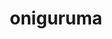 ---
title: "oniguruma"
layout: cache
categories: [package, v0.18]
meta: {"versions": ["6.9.4"], "compilers": ["gcc@=7.5.0"], "oss": ["ubuntu18.04"], "platforms": ["linux"], "targets": ["x86_64"], "stacks": ["e4s"], "num_specs": 1, "num_specs_by_stack": {"e4s": 1}}
spec_details: [{"hash": "dxsr2jdtbmottxzqfsff73mjr73m4gpo", "compiler": "gcc@=7.5.0", "versions": ["6.9.4"], "os": "ubuntu18.04", "platform": "linux", "target": "x86_64", "variants": [], "stacks": ["e4s"], "size": "-", "tarball": "https://binaries.spack.io/releases/v0.18/build_cache/linux-ubuntu18.04-x86_64/gcc-7.5.0/oniguruma-6.9.4/linux-ubuntu18.04-x86_64-gcc-7.5.0-oniguruma-6.9.4-dxsr2jdtbmottxzqfsff73mjr73m4gpo.spack"}]
---